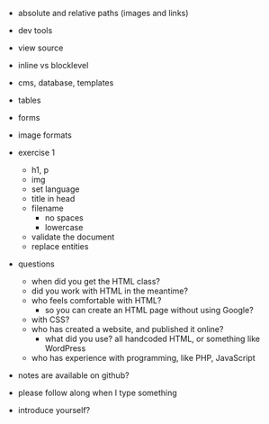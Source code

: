 - absolute and relative paths (images and links)
- dev tools
- view source
- inline vs blocklevel
- cms, database, templates
- tables
- forms
- image formats

- exercise 1
    - h1, p
    - img
    - set language
    - title in head
    - filename
        - no spaces
        - lowercase
    - validate the document
    - replace entities

- questions
    - when did you get the HTML class?
    - did you work with HTML in the meantime?
    - who feels comfortable with HTML?
        - so you can create an HTML page without using Google?
    - with CSS?
    - who has created a website, and published it online?
        - what did you use? all handcoded HTML, or something like WordPress
    - who has experience with programming, like PHP, JavaScript
- notes are available on github?
- please follow along when I type something
- introduce yourself?